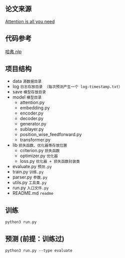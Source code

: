 ## 论文来源

[Attention is all you need](https://arxiv.org/abs/1706.03762)

## 代码参考

[哈弗 nlp](http://nlp.seas.harvard.edu/2018/04/03/attention.html)

## 项目结构

- data `源数据目录`
- log  `日志存放目录 （每次预测产生一个 log-timestamp.txt）`
- save `模型存放目录`
- model `模型目录`
    - attention.py
    - embedding.py
    - encoder.py
    - decoder.py
    - generator.py
    - sublayer.py
    - position_wise_feedforward.py
    - transformer.py
- lib  `损失函数、优化器等存放位置`
    - criterion.py `损失函数`
    - optimizer.py `优化器`
    - loss.py `优化器 + 损失函数封装类`
- evaluate.py `预测.py`
- train.py `训练.py`
- parser.py `参数.py`
- utils.py `工具类.py`
- run.py `入口文件.py`
- README.md `readme`


## 训练
`python3 run.py`

## 预测 (前提：训练过)
`python3 run.py --type evaluate`